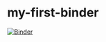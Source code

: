 # my-first-binder

[![Binder](https://mybinder.org/badge_logo.svg)](https://mybinder.org/v2/gh/c-mancuso/my-first-binder/HEAD)
